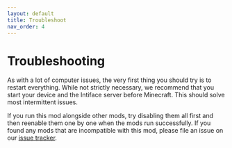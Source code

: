 ```yaml
---
layout: default
title: Troubleshoot
nav_order: 4
---
```


# Troubleshooting

As with a lot of computer issues, the very first thing you should try is to restart everything. While not strictly
necessary, we recommend that you start your device and the Intiface server before Minecraft. This should solve most
intermittent issues.

If you run this mod alongside other mods, try disabling them all first and then reenable them one by one when the mods
run successfully. If you found any mods that are incompatible with this mod, please file an issue on
our [issue tracker](https://github.com/RainbowVille/minegasm/issues).
